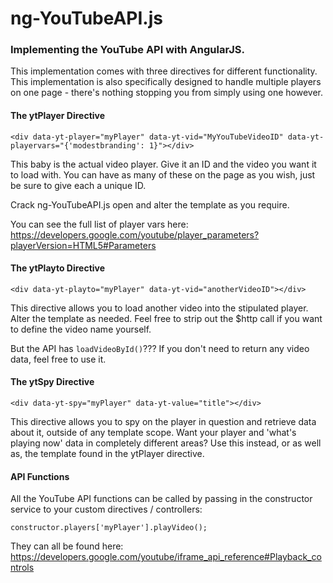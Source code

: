 # ng-YouTubeAPI.js

### Implementing the YouTube API with AngularJS.

This implementation comes with three directives for different functionality. This implementation is also specifically designed to handle multiple players on one page - there's nothing stopping you from simply using one however.

#### The ytPlayer Directive

	<div data-yt-player="myPlayer" data-yt-vid="MyYouTubeVideoID" data-yt-playervars="{'modestbranding': 1}"></div>

This baby is the actual video player. Give it an ID and the video you want it to load with. You can have as many of these on the page as you wish, just be sure to give each a unique ID.

Crack ng-YouTubeAPI.js open and alter the template as you require.

You can see the full list of player vars here: https://developers.google.com/youtube/player_parameters?playerVersion=HTML5#Parameters

#### The ytPlayto Directive

	<div data-yt-playto="myPlayer" data-yt-vid="anotherVideoID"></div>

This directive allows you to load another video into the stipulated player. Alter the template as needed. Feel free to strip out the $http call if you want to define the video name yourself.

But the API has `loadVideoById()`??? If you don't need to return any video data, feel free to use it.

#### The ytSpy Directive

	<div data-yt-spy="myPlayer" data-yt-value="title"></div>

This directive allows you to spy on the player in question and retrieve data about it, outside of any template scope. Want your player and 'what's playing now' data in completely different areas? Use this instead, or as well as, the template found in the ytPlayer directive.

#### API Functions

All the YouTube API functions can be called by passing in the constructor service to your custom directives / controllers:

	constructor.players['myPlayer'].playVideo();

They can all be found here: https://developers.google.com/youtube/iframe_api_reference#Playback_controls